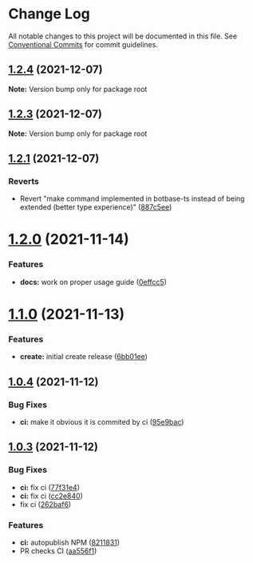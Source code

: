 # Change Log

All notable changes to this project will be documented in this file.
See [Conventional Commits](https://conventionalcommits.org) for commit guidelines.

## [1.2.4](https://github.com/dada513/botcommander/compare/v1.2.3...v1.2.4) (2021-12-07)

**Note:** Version bump only for package root





## [1.2.3](https://github.com/dada513/botcommander/compare/v1.2.1...v1.2.3) (2021-12-07)

**Note:** Version bump only for package root





## [1.2.1](https://github.com/dada513/botcommander/compare/v1.2.0...v1.2.1) (2021-12-07)


### Reverts

* Revert "make command implemented in botbase-ts instead of being  extended (better type experience)" ([887c5ee](https://github.com/dada513/botcommander/commit/887c5eed78d61e298e9082b0057075883685624e))





# [1.2.0](https://github.com/dada513/botcommander/compare/v1.1.0...v1.2.0) (2021-11-14)


### Features

* **docs:** work on proper usage guide ([0effcc5](https://github.com/dada513/botcommander/commit/0effcc5356c3e97a2b4932c94d90e595836a99c1))





# [1.1.0](https://github.com/dada513/botcommander/compare/v1.0.4...v1.1.0) (2021-11-13)


### Features

* **create:** initial create release ([6bb01ee](https://github.com/dada513/botcommander/commit/6bb01ee248de8869a04b0da7999a4d138204ae0c))





## [1.0.4](https://github.com/dada513/botcommander/compare/v1.0.3...v1.0.4) (2021-11-12)


### Bug Fixes

* **ci:** make it obvious it is commited by ci ([95e9bac](https://github.com/dada513/botcommander/commit/95e9bac0c9f12892adf6a88a30600a6eb194fa1c))





## [1.0.3](https://github.com/dada513/botcommander/compare/v1.0.2...v1.0.3) (2021-11-12)


### Bug Fixes

* **ci:** fix ci ([77f31e4](https://github.com/dada513/botcommander/commit/77f31e4659b609944dce7b31c14c0abcb2bc2a1f))
* **ci:** fix ci ([cc2e840](https://github.com/dada513/botcommander/commit/cc2e840d398cd3a2c64ac65e38b8ef672f56f9ae))
* fix ci ([262baf6](https://github.com/dada513/botcommander/commit/262baf6bd4762aca9be0fdefb3250c56eb4f7e3b))


### Features

* **ci:** autopublish NPM ([8211831](https://github.com/dada513/botcommander/commit/8211831a20f4b16be9529fdae9bff8d963871198))
* PR checks CI ([aa556f1](https://github.com/dada513/botcommander/commit/aa556f14189aac6e4e73b39693746064331c28d8))
